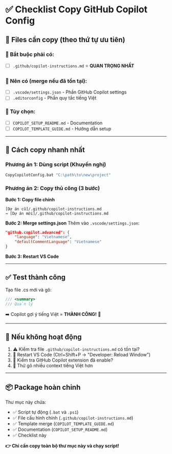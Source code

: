 # ✅ Checklist Copy GitHub Copilot Config

## 🎯 Files cần copy (theo thứ tự ưu tiên)

### 📂 Bắt buộc phải có:
- [ ] `.github/copilot-instructions.md` ⭐ **QUAN TRỌNG NHẤT**

### 📂 Nên có (merge nếu đã tồn tại):
- [ ] `.vscode/settings.json` - Phần GitHub Copilot settings
- [ ] `.editorconfig` - Phần quy tắc tiếng Việt

### 📂 Tùy chọn:
- [ ] `COPILOT_SETUP_README.md` - Documentation
- [ ] `COPILOT_TEMPLATE_GUIDE.md` - Hướng dẫn setup

---

## 🚀 Cách copy nhanh nhất

### Phương án 1: Dùng script (Khuyến nghị)
```cmd
CopyCopilotConfig.bat "C:\path\to\new\project"
```

### Phương án 2: Copy thủ công (3 bước)

**Bước 1: Copy file chính**
```
[Dự án cũ]/.github/copilot-instructions.md
→ [Dự án mới]/.github/copilot-instructions.md
```

**Bước 2: Merge settings.json**
Thêm vào `.vscode/settings.json`:
```json
"github.copilot.advanced": {
    "language": "Vietnamese",
    "defaultCommentLanguage": "Vietnamese"
}
```

**Bước 3: Restart VS Code**

---

## ✅ Test thành công

Tạo file .cs mới và gõ:
```csharp
/// <summary>
/// Quản lý
```

➡️ Copilot gợi ý tiếng Việt = **THÀNH CÔNG!** 🎉

---

## 🔧 Nếu không hoạt động

1. ⚠️ Kiểm tra file `.github/copilot-instructions.md` có tồn tại?
2. 🔄 Restart VS Code (Ctrl+Shift+P → "Developer: Reload Window")  
3. 🔌 Kiểm tra GitHub Copilot extension đã enable?
4. 📝 Thử gõ nhiều context tiếng Việt hơn

---

## 📦 Package hoàn chỉnh

Thư mục này chứa:
- ✅ Script tự động (`.bat` và `.ps1`)
- ✅ File cấu hình chính (`.github/copilot-instructions.md`)
- ✅ Template merge (`COPILOT_TEMPLATE_GUIDE.md`)
- ✅ Documentation (`COPILOT_SETUP_README.md`)
- ✅ Checklist này

**👉 Chỉ cần copy toàn bộ thư mục này và chạy script!**
